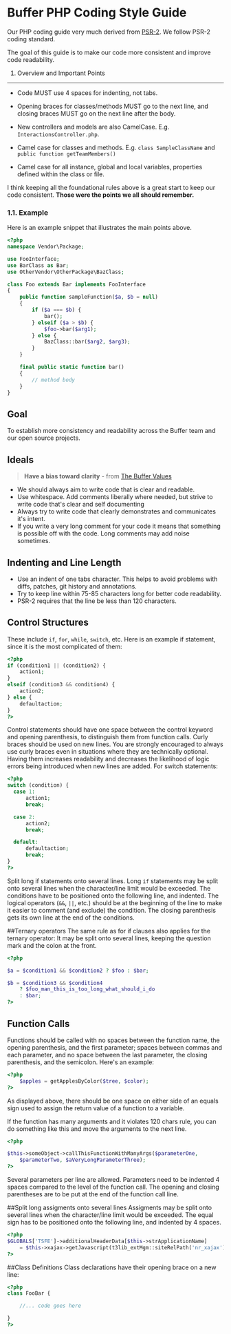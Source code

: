 Buffer PHP Coding Style Guide
==================
Our PHP coding guide very much derived from [PSR-2](https://github.com/php-fig/fig-standards/blob/master/accepted/PSR-2-coding-style-guide.md). We follow PSR-2 coding standard.

The goal of this guide is to make our code more consistent and improve code readability.

1. Overview and Important Points
-----------
- Code MUST use 4 spaces for indenting, not tabs.

- Opening braces for classes/methods MUST go to the next line, and closing braces MUST
  go on the next line after the body.

- New controllers and models are also CamelCase. E.g. `InteractionsController.php`.

- Camel case for classes and methods. E.g. `class SampleClassName` and `public function getTeamMembers()`

- Camel case for all instance, global and local variables, properties defined within the class or file.

I think keeping all the foundational rules above is a great start to keep our code consistent. **Those were the points we all should remember.**

### 1.1. Example

Here is an example snippet that illustrates the main points above.

```php
<?php
namespace Vendor\Package;

use FooInterface;
use BarClass as Bar;
use OtherVendor\OtherPackage\BazClass;

class Foo extends Bar implements FooInterface
{
    public function sampleFunction($a, $b = null)
    {
        if ($a === $b) {
            bar();
        } elseif ($a > $b) {
            $foo->bar($arg1);
        } else {
            BazClass::bar($arg2, $arg3);
        }
    }

    final public static function bar()
    {
        // method body
    }
}
```
## Goal

To establish more consistency and readability across the Buffer team and our
open source projects.

## Ideals

> **Have a bias toward clarity** - from [The Buffer Values](http://www.slideshare.net/Bufferapp/buffer-culture-04)

  - We should always aim to write code that is clear and readable.
  - Use whitespace. Add comments liberally where needed, but strive to write code that's clear and self documenting
  - Always try to write code that clearly demonstrates and communicates it's intent.
  - If you write a very long comment for your code it means that something is possible off with the code. Long comments may add noise sometimes.


## Indenting and Line Length
- Use an indent of one tabs character. This helps to avoid problems with diffs, patches, git history and annotations.
- Try to keep line within 75-85 characters long for better code readability.
- PSR-2 requires that the line be less than 120 characters.

## Control Structures
These include ``if``, ``for``, ``while``, ``switch``, etc.
Here is an example if statement, since it is the most complicated of them:

```php
<?php
if (condition1 || (condition2) {
    action1;
}
elseif (condition3 && condition4) {
    action2;
} else {
    defaultaction;
}
?>
```
Control statements should have one space between the control keyword and opening parenthesis, to distinguish them from function calls. Curly braces should be used on new lines.
You are strongly encouraged to always use curly braces even in situations where they are technically optional. Having them increases readability and decreases the likelihood of logic errors being introduced when new lines are added.
For switch statements:

```php
<?php
switch (condition) {
  case 1:
      action1;
      break;

  case 2:
      action2;
      break;

  default:
      defaultaction;
      break;
}
?>
```

Split long if statements onto several lines.
Long ``if`` statements may be split onto several lines when the character/line limit
would be exceeded. The conditions have to be positioned onto the following line,
and indented. The logical operators (``&&``, ``||``, etc.) should be at the
beginning of the line to make it easier to comment (and exclude) the condition.
The closing parenthesis gets its own line at the end of the conditions.



##Ternary operators
The same rule as for if clauses also applies for the ternary operator:
 It may be split onto several lines, keeping the question mark and the colon at
 the front.
 
```php
<?php

$a = $condition1 && $condition2 ? $foo : $bar;

$b = $condition3 && $condition4
    ? $foo_man_this_is_too_long_what_should_i_do
    : $bar;
?>
```

## Function Calls
Functions should be called with no spaces between the function name, the opening
parenthesis, and the first parameter; spaces between commas and each parameter,
and no space between the last parameter, the closing parenthesis, and the semicolon.
Here's an example:

```php
<?php
	$apples = getApplesByColor($tree, $color);
?>
```
As displayed above, there should be one space on either side of an equals sign used to assign the return value of a function to a variable.

If the function has many arguments and it violates 120 chars rule, you can do something like this and move the arguments to the next line.

```php
<?php

$this->someObject->callThisFunctionWithManyArgs($parameterOne,
	$parameterTwo, $aVeryLongParameterThree);
?>
```

Several parameters per line are allowed. Parameters need to be indented 4 spaces compared to the level of the function call. The opening and closing parentheses are to be put at the end of the function call line.



##Split long assigments onto several lines
Assigments may be split onto several lines when the character/line limit would be exceeded. The equal sign has to be positioned onto the following line, and indented by 4 spaces.

```php
<?php
$GLOBALS['TSFE']->additionalHeaderData[$this->strApplicationName]
    = $this->xajax->getJavascript(t3lib_extMgm::siteRelPath('nr_xajax'));
?>
```



##Class Definitions
Class declarations have their opening brace on a new line:

```php
<?php
class FooBar {

    //... code goes here

}
?>
```
